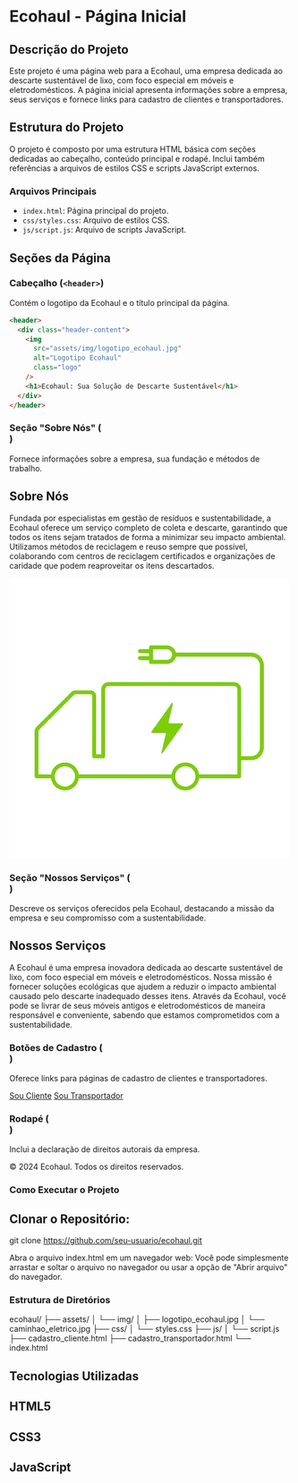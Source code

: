 # Ecohaul - Página Inicial

## Descrição do Projeto

Este projeto é uma página web para a Ecohaul, uma empresa dedicada ao descarte sustentável de lixo, com foco especial em móveis e eletrodomésticos. A página inicial apresenta informações sobre a empresa, seus serviços e fornece links para cadastro de clientes e transportadores.

## Estrutura do Projeto

O projeto é composto por uma estrutura HTML básica com seções dedicadas ao cabeçalho, conteúdo principal e rodapé. Inclui também referências a arquivos de estilos CSS e scripts JavaScript externos.

### Arquivos Principais

- `index.html`: Página principal do projeto.
- `css/styles.css`: Arquivo de estilos CSS.
- `js/script.js`: Arquivo de scripts JavaScript.

## Seções da Página

### Cabeçalho (`<header>`)

Contém o logotipo da Ecohaul e o título principal da página.

```html
<header>
  <div class="header-content">
    <img
      src="assets/img/logotipo_ecohaul.jpg"
      alt="Logotipo Ecohaul"
      class="logo"
    />
    <h1>Ecohaul: Sua Solução de Descarte Sustentável</h1>
  </div>
</header>
```
### Seção "Sobre Nós" (<section id="about">)

Fornece informações sobre a empresa, sua fundação e métodos de trabalho.

<section id="about" class="intro-section">
  <h2>Sobre Nós</h2>
  <div class="about-content">
    <p>
      Fundada por especialistas em gestão de resíduos e sustentabilidade, a
      Ecohaul oferece um serviço completo de coleta e descarte, garantindo que
      todos os itens sejam tratados de forma a minimizar seu impacto
      ambiental. Utilizamos métodos de reciclagem e reuso sempre que possível,
      colaborando com centros de reciclagem certificados e organizações de
      caridade que podem reaproveitar os itens descartados.
    </p>
    <img
      src="assets/img/caminhao_eletrico.jpg"
      alt="Caminhão Elétrico"
      class="about-img"
    />
  </div>
</section>

### Seção "Nossos Serviços" (<section id="services">)
Descreve os serviços oferecidos pela Ecohaul, destacando a missão da empresa e seu compromisso com a sustentabilidade.

<section id="services" class="services-section">
  <h2>Nossos Serviços</h2>
  <div class="about-services">
    <p>
      A Ecohaul é uma empresa inovadora dedicada ao descarte sustentável de
      lixo, com foco especial em móveis e eletrodomésticos. Nossa missão é
      fornecer soluções ecológicas que ajudem a reduzir o impacto ambiental
      causado pelo descarte inadequado desses itens. Através da Ecohaul,
      você pode se livrar de seus móveis antigos e eletrodomésticos de
      maneira responsável e conveniente, sabendo que estamos comprometidos
      com a sustentabilidade.
    </p>
  </div>
</section>

### Botões de Cadastro (<section class="buttons">)
Oferece links para páginas de cadastro de clientes e transportadores.

<section class="buttons">
  <a href="cadastro_cliente.html">Sou Cliente</a>
  <a href="cadastro_transportador.html">Sou Transportador</a>
</section>

### Rodapé (<footer>)
Inclui a declaração de direitos autorais da empresa.

<footer>
  <p>&copy; 2024 Ecohaul. Todos os direitos reservados.</p>
</footer>

### Como Executar o Projeto
## Clonar o Repositório:
git clone https://github.com/seu-usuario/ecohaul.git

Abra o arquivo index.html em um navegador web:
Você pode simplesmente arrastar e soltar o arquivo no navegador ou usar a opção de "Abrir arquivo" do navegador.

### Estrutura de Diretórios

ecohaul/
├── assets/
│   └── img/
│       ├── logotipo_ecohaul.jpg
│       └── caminhao_eletrico.jpg
├── css/
│   └── styles.css
├── js/
│   └── script.js
├── cadastro_cliente.html
├── cadastro_transportador.html
└── index.html

## Tecnologias Utilizadas
## HTML5
## CSS3
## JavaScript
